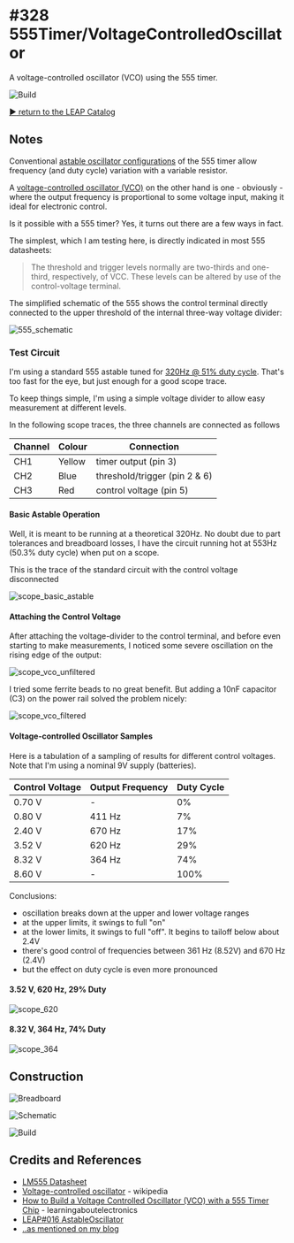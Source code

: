 # #328 555Timer/VoltageControlledOscillator

A voltage-controlled oscillator (VCO) using the 555 timer.

![Build](./assets/VoltageControlledOscillator_build.jpg?raw=true)

[:arrow_forward: return to the LEAP Catalog](https://leap.tardate.com)

## Notes

Conventional [astable oscillator configurations](../AstableOscillator) of the 555 timer allow frequency (and duty cycle)
variation with a variable resistor.

A [voltage-controlled oscillator (VCO)](https://en.wikipedia.org/wiki/Voltage-controlled_oscillator) on the other hand is one - obviously -
where the output frequency is proportional to some voltage input, making it ideal for electronic control.

Is it possible with a 555 timer? Yes, it turns out there are a few ways in fact.

The simplest, which I am testing here, is directly indicated in most 555 datasheets:

> The threshold and trigger levels normally are two-thirds and one-third, respectively, of VCC. These levels can be altered by use of the control-voltage  terminal.

The simplified schematic of the 555 shows the control terminal directly connected to the upper threshold of the internal three-way voltage divider:

![555_schematic](./assets/555_schematic.png?raw=true)


### Test Circuit

I'm using a standard 555 astable tuned for [320Hz @ 51% duty cycle](http://visual555.tardate.com/?mode=astable&r1=1&r2=22&c=0.1).
That's too fast for the eye, but just enough for a good scope trace.

To keep things simple, I'm using a simple voltage divider to allow easy measurement at different levels.

In the following scope traces, the three channels are connected as follows

| Channel | Colour | Connection                    |
|---------|--------|-------------------------------|
| CH1     | Yellow | timer output (pin 3)          |
| CH2     | Blue   | threshold/trigger (pin 2 & 6) |
| CH3     | Red    | control voltage (pin 5)       |


#### Basic Astable Operation

Well, it is meant to be running at a theoretical 320Hz. No doubt due to part tolerances and breadboard losses,
I have the circuit running hot at 553Hz (50.3% duty cycle) when put on a scope.

This is the trace of the standard circuit with the control voltage disconnected

![scope_basic_astable](./assets/scope_basic_astable.gif?raw=true)


#### Attaching the Control Voltage

After attaching the voltage-divider to the control terminal, and before even starting to make measurements,
I noticed some severe oscillation on the rising edge of the output:

![scope_vco_unfiltered](./assets/scope_vco_unfiltered.gif?raw=true)

I tried some ferrite beads to no great benefit. But adding a 10nF capacitor (C3) on the power rail solved the problem nicely:

![scope_vco_filtered](./assets/scope_vco_filtered.gif?raw=true)

#### Voltage-controlled Oscillator Samples

Here is a tabulation of a sampling of results for different control voltages.
Note that I'm using a nominal 9V supply (batteries).


| Control Voltage | Output Frequency | Duty Cycle |
|-----------------|------------------|------------|
| 0.70 V          |      -           |    0%      |
| 0.80 V          |      411 Hz      |    7%      |
| 2.40 V          |      670 Hz      |   17%      |
| 3.52 V          |      620 Hz      |   29%      |
| 8.32 V          |      364 Hz      |   74%      |
| 8.60 V          |       -          |  100%      |

Conclusions:

* oscillation breaks down at the upper and lower voltage ranges
* at the upper limits, it swings to full "on"
* at the lower limits, it swings to full "off". It begins to tailoff below about 2.4V
* there's good control of frequencies between 361 Hz (8.52V) and 670 Hz (2.4V)
* but the effect on duty cycle is even more pronounced

#### 3.52 V, 620 Hz, 29% Duty

![scope_620](./assets/scope_620.gif?raw=true)

#### 8.32 V, 364 Hz, 74% Duty

![scope_364](./assets/scope_364.gif?raw=true)


## Construction

![Breadboard](./assets/VoltageControlledOscillator_bb.jpg?raw=true)

![Schematic](./assets/VoltageControlledOscillator_schematic.jpg?raw=true)

![Build](./assets/VoltageControlledOscillator_build.jpg?raw=true)

## Credits and References
* [LM555 Datasheet](http://www.futurlec.com/Linear/LM555CN.shtml)
* [Voltage-controlled oscillator](https://en.wikipedia.org/wiki/Voltage-controlled_oscillator) - wikipedia
* [How to Build a Voltage Controlled Oscillator (VCO) with a 555 Timer Chip](http://www.learningaboutelectronics.com/Articles/Voltage-controlled-oscillator-VCO-circuit-with-a-555-timer.php) - learningaboutelectronics
* [LEAP#016 AstableOscillator](../AstableOscillator)
* [..as mentioned on my blog](https://blog.tardate.com/2017/08/leap328-555-timer-vco.html)
